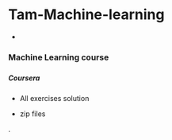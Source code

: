 # Tam-Machine-learning
*
### Machine Learning course
#####

#####  Coursera

* All exercises solution

* zip files





.
